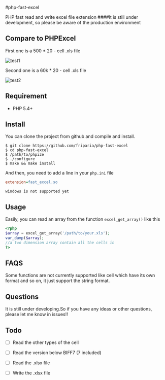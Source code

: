 #php-fast-excel

PHP fast read and write excel file extension
####It is still under development, so please be aware of the production environment

## Compare to PHPExcel
First one is a 500 * 20 - cell .xls file

![test1](http://file.friparia.com/test1.png)

Second one is a 60k * 20 - cell .xls file 

![test2](http://file.friparia.com/test2.png)

## Requirement
- PHP 5.4+

## Install
You can clone the project from github and compile and install.
```shell
$ git clone https://github.com/friparia/php-fast-excel
$ cd php-fast-excel
$ /path/to/phpize
$ ./configure
$ make && make install
```
And then, you need to add a line in your `php.ini` file
```ini
extension=fast_excel.so
```

`windows is not supported yet`

## Usage
Easily, you can read an array from the function `excel_get_array()` like this
```php
<?php
$array = excel_get_array('/path/to/your.xls');
var_dump($array);
//a two dimension array contain all the cells in
?>
```
## FAQS
Some functions are not currently supported like cell which have its own format and so on, it just support the string format.

## Questions

It is still under developing.So if you have any ideas or other questions, please let me know in issues!!

## Todo

- [ ] Read the other types of the cell

- [ ] Read the version below BIFF7 (7 included) 

- [ ] Read the .xlsx file

- [ ] Write the .xlsx file


